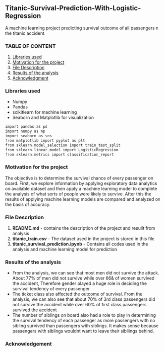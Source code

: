 ## Titanic-Survival-Prediction-With-Logistic-Regression
 A machine learning project predicting survival outcome of all passengers n the titanic accident.

### TABLE OF CONTENT
1.  [Libraries used](#libraries-used)
2.  [Motivation for the project](#motivation-for-the-project)
3.  [File Description](#file-description)
4.  [Results of the analysis](#result-of-the-analysis)
5.  [Acknowledgment](#acknowledgment)



### Libraries used

- Numpy
- Pandas
- scikitlearn for machine learning
- Seaborn and Matplotlib for visualization


```sh
import pandas as pd
import numpy as np
import seaborn as sns
from matplotlib import pyplot as plt
from sklearn.model_selection import train_test_split
from sklearn.linear_model import LogisticRegression
from sklearn.metrics import classification_report
```

### Motivation for the project

The objective is to determine the survival chance of every passenger on board. First, we explore information  by applying exploratory  data analytics  on available  dataset and then apply a machine learning model to complete the analysis of what sorts of people were likely to survive. After this  the  results  of  applying  machine  learning  models  are compared and analyzed on the basis of accuracy.


### File Description

1. **README.md** - contains the description of the project and resullt from analysis
2. **titanic_train.csv** - The dataset used in the project is stored in this file
3. **titanic_survival_prediction.ipynb** - Contains all codes used in the analysis and machine learning model for prediction


### Results of the analysis

- From the analysis, we can see that most men did not survive the attack. About 77% of men did not survive while over 66& of women survived the accident, Therefore gender played a huge role in deciding the survival tendency of every passenger 
- The ticket class also affected the outcome of survival. From the analysis, we can also see that about 70% of 3rd class passengers did not survive the accident while over 60% of first class passengers survived the accident
- The number of siblings on board also had a role to play in determining the survival tendency of each passenger as more passengers with no sibling survived than passengers with siblings. It makes sense because passengers with siblings wouldnt want to leave their sibliings behind.


### Acknowledgement



